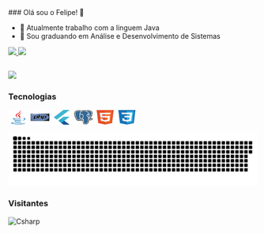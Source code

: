 <header>
 <link rel="stylesheet" href="https://cdn.jsdelivr.net/gh/devicons/devicon@latest/devicon.min.css"> 
  <link rel="stylesheet" href="devicon.min.css">
  </header>
### Olá sou o Felipe! 👋

- 🔭 Atualmente trabalho com a linguem Java
- 🌱 Sou graduando em Análise e Desenvolvimento de Sistemas
<div>
  <a href="https://github.com/felipecampos94">
  <img height="180em" src="https://github-readme-stats.vercel.app/api?username=felipecampos94&show_icons=true&theme=tokyonight&include_all_commits=true&count_private=true"/>
  <img height="180em" src="https://github-readme-stats.vercel.app/api/top-langs/?username=felipecampos94&layout=compact&langs_count=7&theme=tokyonight "/>
</div>
   
  ##
 <!-- Contatos -->
 <div>   
  <a href="https://www.linkedin.com/in/felipe-campos-2a6055183/" target="_blank"><img src="https://img.shields.io/badge/-LinkedIn-%230077B5?style=for-the-badge&logo=linkedin&logoColor=white" target="_blank"></a>                                          
 <br>

<!-- Tecnologias -->  
<div style="display: inline_block">

 <h3> Tecnologias </h3>
 <img align="center" alt="Java" height="30" width="40" src="https://raw.githubusercontent.com/devicons/devicon/master/icons/java/java-original.svg">
 <img align="center" alt="PHP" height="30" width="40" src="https://raw.githubusercontent.com/devicons/devicon/master/icons/php/php-original.svg">
 <img align="center" alt="Flutter" height="30" width="40" src="https://raw.githubusercontent.com/devicons/devicon/9f4f5cdb393299a81125eb5127929ea7bfe42889/icons/flutter/flutter-original.svg">
 <img align="center" alt="Postgres" height="30" width="40" src="https://raw.githubusercontent.com/devicons/devicon/master/icons/postgresql/postgresql-original.svg">
 <img align="center" alt="HTML" height="30" width="40" src="https://raw.githubusercontent.com/devicons/devicon/master/icons/html5/html5-original.svg">
 <img align="center" alt="CSS" height="30" width="40" src="https://raw.githubusercontent.com/devicons/devicon/master/icons/css3/css3-original.svg">   



  ![Snake animation](https://github.com/felipecampos94/felipecampos94/blob/output/github-contribution-grid-snake.svg)

 
 
 <!-- Contador de visitas -->
  <h3> Visitantes </h3>  
 <div>
  <img align="center" alt="Csharp" height="30" width="150" src="https://komarev.com/ghpvc/?username=felipecampos94&color=green" alt="felipecampos94" /> <br>
 </div>  
  
  
